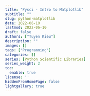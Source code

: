```yaml
---
title: "Pysci - Intro to Matplotlib"
subtitle: ""
slug: python-matplotlib
date: 2022-06-10
lastmod: 2022-06-10
draft: false
authors: ["Tuyen Kieu"]
description: ""
images: []
tags: ["Programming"]
categories: []
series: [Python Scientific Libraries]
series_weight: 2
toc:
  enable: true
license: ''  
hiddenFromHomePage: false
lightgallery: true
---
```


<!--more-->